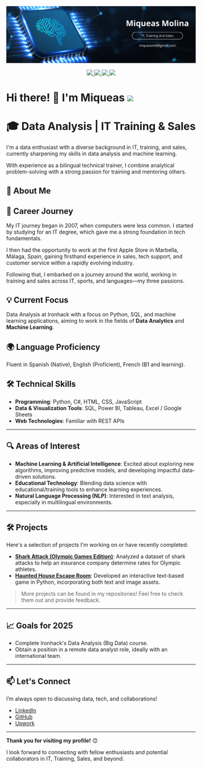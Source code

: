 <div id="header" align="center">
  <img src="https://github.com/miqueasmd/miqueasmd/blob/main/Github-Banner.png" width="800"/>
</div>

<p align="center">
  <a href="https://www.linkedin.com/in/miqueas-molina">
    <img src="https://img.shields.io/badge/LinkedIn-0077B5?style=for-the-badge&logo=linkedin&logoColor=white">
  </a>
  <a href="https://www.upwork.com/freelancers/miqueasmd">
    <img src="https://img.shields.io/badge/UpWork-6FDA44?style=for-the-badge&logo=Upwork&logoColor=white">
  </a>
  <a href="mailto:miqueasmd@gmail.com">
    <img src="https://img.shields.io/badge/Gmail-D14836?style=for-the-badge&logo=gmail&logoColor=white">
  </a>
  <a href="https://github.com/miqueasmd">
    <img src="https://img.shields.io/badge/Portfolio-255E63?style=for-the-badge&logo=About.me&logoColor=white">
  </a>
</p>

<h1>
  Hi there! 👋 I'm Miqueas 
  <img src="https://media.giphy.com/media/hvRJCLFzcasrR4ia7z/giphy.gif" width="30px"/>
</h1>


# 🎓 Data Analysis | IT Training & Sales

I'm a data enthusiast with a diverse background in IT, training, and sales, currently sharpening my skills in data analysis and machine learning.

With experience as a bilingual technical trainer, I combine analytical problem-solving with a strong passion for training and mentoring others.



## 🚀 About Me

## 💼 Career Journey  
My IT journey began in 2007, when computers were less common. I started by studying for an IT degree, which gave me a strong foundation in tech fundamentals. 

I then had the opportunity to work at the first Apple Store in Marbella, Málaga, Spain, gaining firsthand experience in sales, tech support, and customer service within a rapidly evolving industry.

Following that, I embarked on a journey around the world, working in training and sales across IT, sports, and languages—my three passions. 

## 💡 Current Focus
Data Analysis at Ironhack with a focus on Python, SQL, and machine learning applications, aiming to work in the fields of **Data Analytics** and **Machine Learning**.

## 🌍 Language Proficiency 
Fluent in Spanish (Native), English (Proficient), French (B1 and learning).

## 🛠️ Technical Skills 
  - **Programming**: Python, C#, HTML, CSS, JavaScript  
  - **Data & Visualization Tools**: SQL, Power BI, Tableau, Excel / Google Sheets
  - **Web Technologies**: Familiar with REST APIs

---

## 🔍 Areas of Interest
- **Machine Learning & Artificial Intelligence**: Excited about exploring new algorithms, improving predictive models, and developing impactful data-driven solutions.
- **Educational Technology**: Blending data science with educational/training tools to enhance learning experiences.
- **Natural Language Processing (NLP)**: Interested in text analysis, especially in multilingual environments.

---

## 🛠️ Projects

Here's a selection of projects I'm working on or have recently completed:

- **[Shark Attack (Olympic Games Edition)](https://github.com/miqueasmd/Shark-Attack-Olympic-Games-Edition)**: Analyzed a dataset of shark attacks to help an insurance company determine rates for Olympic athletes.
- **[Haunted House Escape Room](https://github.com/miqueasmd/Haunted-House-Escaperoom)**: Developed an interactive text-based game in Python, incorporating both text and image assets.

> More projects can be found in my repositories! Feel free to check them out and provide feedback.


---

## 📈 Goals for 2025
- Complete Ironhack's Data Analysis (Big Data) course.
- Obtain a position in a remote data analyst role, ideally with an international team.

---

## 📫 Let's Connect
I’m always open to discussing data, tech, and collaborations!

- [LinkedIn](https://www.linkedin.com/in/miqueas-molina)
- [GitHub](https://github.com/miqueasmd)
- [Upwork](https://www.upwork.com/freelancers/miqueasmd)

---

**Thank you for visiting my profile!** 😊

I look forward to connecting with fellow enthusiasts and potential collaborators in IT, Training, Sales, and beyond.

